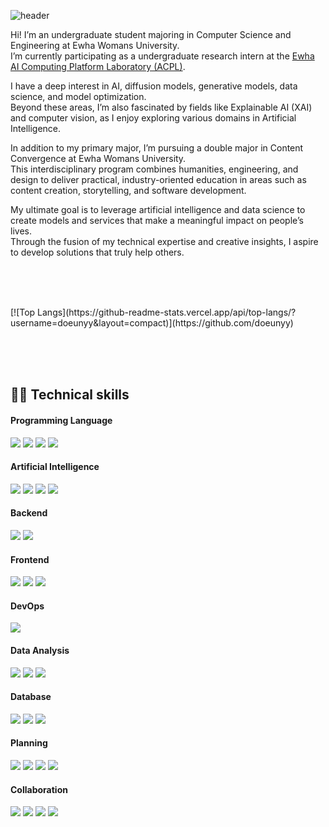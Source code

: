 <!--- ![doeun-github-page](https://github.com/user-attachments/assets/5bdb88ea-89a6-425a-ad90-7358c8ee5985) --->
![header](https://capsule-render.vercel.app/api?type=venom&color=auto&height=300&section=header&text=Welcome%20to%20Doeun's%20Github&fontSize=60)

Hi! I’m an undergraduate student majoring in Computer Science and Engineering at Ewha Womans University. <br>
I’m currently participating as a undergraduate research intern at the [Ewha AI Computing Platform Laboratory (ACPL)](https://acpl.ewha.ac.kr/).

I have a deep interest in AI, diffusion models, generative models, data science, and model optimization. <br>
Beyond these areas, I’m also fascinated by fields like Explainable AI (XAI) and computer vision, as I enjoy exploring various domains in Artificial Intelligence.

In addition to my primary major, I’m pursuing a double major in Content Convergence at Ewha Womans University. <br>
This interdisciplinary program combines humanities, engineering, and design to deliver practical, industry-oriented education in areas such as content creation, storytelling, and software development.

My ultimate goal is to leverage artificial intelligence and data science to create models and services that make a meaningful impact on people’s lives. <br>
Through the fusion of my technical expertise and creative insights, I aspire to develop solutions that truly help others.

<br><br>
<!---
## 🤝 Contact with me
<a href="mailto:doeun990802@gmail.com"> <img align="left" src="https://raw.githubusercontent.com/deepajarout/deepajarout/main/2993691_brand_brands_gmail_logo_logos_icon.png" alt="deepa jarout | Gmail" width="35px" /> </a>
<a href= "https://www.linkedin.com/in/doeun-kim/"> <img align="left" src="https://raw.githubusercontent.com/deepajarout/deepajarout/main/5296501_linkedin_network_linkedin logo_icon.png" alt="deepa Jarout |LinkedIn" width="35px"/> </a>
--->

<br>
<!---
[![Doeun’s github stats](https://github-readme-stats.vercel.app/api?username=doeunyy)](https://github.com/doeunyy)
--->
[![Top Langs](https://github-readme-stats.vercel.app/api/top-langs/?username=doeunyy&layout=compact)](https://github.com/doeunyy)


<br><br><br>


## 👩‍💻 Technical skills 
#### Programming Language
<img src="https://img.shields.io/badge/python-%233776AB.svg?&style=for-the-badge&logo=python&logoColor=white" /> <img src="https://img.shields.io/badge/java-%23007396.svg?&style=for-the-badge&logo=java&logoColor=white" /> <img src="https://img.shields.io/badge/c-%23A8B9CC.svg?&style=for-the-badge&logo=c&logoColor=black" /> <img src="https://img.shields.io/badge/typescript-%233178C6.svg?&style=for-the-badge&logo=typescript&logoColor=white" />

#### Artificial Intelligence
<img src="https://img.shields.io/badge/scikit--learn-%23F7931E.svg?&style=for-the-badge&logo=scikit-learn&logoColor=black" /> <img src="https://img.shields.io/badge/pytorch-%23EE4C2C.svg?&style=for-the-badge&logo=pytorch&logoColor=white" /> <img src="https://img.shields.io/badge/google%20colab-%23F9AB00.svg?&style=for-the-badge&logo=google%20colab&logoColor=black" /> <img src="https://img.shields.io/badge/jupyter-%23F37626.svg?&style=for-the-badge&logo=jupyter&logoColor=white" />

#### Backend
<img src="https://img.shields.io/badge/node.js-%23339933.svg?&style=for-the-badge&logo=node.js&logoColor=white" /> <img src="https://img.shields.io/badge/django-%23092E20.svg?&style=for-the-badge&logo=django&logoColor=white" />

#### Frontend
<img src="https://img.shields.io/badge/html5-%23E34F26.svg?&style=for-the-badge&logo=html5&logoColor=white" /> <img src="https://img.shields.io/badge/css3-%231572B6.svg?&style=for-the-badge&logo=css3&logoColor=white" /> <img src="https://img.shields.io/badge/javascript-%23F7DF1E.svg?&style=for-the-badge&logo=javascript&logoColor=black" />

#### DevOps
<img src="https://img.shields.io/badge/docker-%232496ED.svg?&style=for-the-badge&logo=docker&logoColor=white" />

#### Data Analysis
<img src="https://img.shields.io/badge/numpy-%23013243.svg?&style=for-the-badge&logo=numpy&logoColor=white" /> <img src="https://img.shields.io/badge/pandas-%23150458.svg?&style=for-the-badge&logo=pandas&logoColor=white" /> <img src="https://img.shields.io/badge/tableau-%23E97627.svg?&style=for-the-badge&logo=tableau&logoColor=white" />

#### Database
<img src="https://img.shields.io/badge/mysql-%234479A1.svg?&style=for-the-badge&logo=mysql&logoColor=white" /> <img src="https://img.shields.io/badge/sqlite-%23003B57.svg?&style=for-the-badge&logo=sqlite&logoColor=white" /> <img src="https://img.shields.io/badge/mariadb%20foundation-%231F305F.svg?&style=for-the-badge&logo=mariadb%20foundation&logoColor=white" />

#### Planning
<img src="https://img.shields.io/badge/figma-%23F24E1E.svg?&style=for-the-badge&logo=figma&logoColor=white" /> <img src="https://img.shields.io/badge/microsoft%20powerpoint-%23B7472A.svg?&style=for-the-badge&logo=microsoft%20powerpoint&logoColor=white" /> <img src="https://img.shields.io/badge/microsoft%20excel-%23217346.svg?&style=for-the-badge&logo=microsoft%20excel&logoColor=white" /> <img src="https://img.shields.io/badge/canva-%2300C4CC.svg?&style=for-the-badge&logo=canva&logoColor=white" />

#### Collaboration
<img src="https://img.shields.io/badge/notion-%23000000.svg?&style=for-the-badge&logo=notion&logoColor=white" /> <img src="https://img.shields.io/badge/slack-%234A154B.svg?&style=for-the-badge&logo=slack&logoColor=white" /> <img src="https://img.shields.io/badge/discord-%237289DA.svg?&style=for-the-badge&logo=discord&logoColor=white" /> <img src="https://img.shields.io/badge/trello-%230079BF.svg?&style=for-the-badge&logo=trello&logoColor=white" />

<!--- 
<a href="https://hits.seeyoufarm.com"><img src="https://hits.seeyoufarm.com/api/count/incr/badge.svg?url=https%3A%2F%2Fgithub.com%2Fdoeunyy%2Fhit-counter&count_bg=%2375DFD6&title_bg=%23555555&icon=&icon_color=%23E7E7E7&title=hits&edge_flat=false"/></a>
--->

<!---
doeunyy/doeunyy is a ✨ special ✨ repository because its `README.md` (this file) appears on your GitHub profile.
You can click the Preview link to take a look at your changes.
--->
